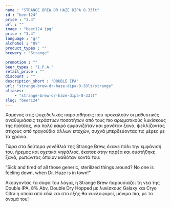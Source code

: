 ```yaml
---
name : "STRANGE BREW DR HAZE DIPA 0.33lt"
id : "beer124"
price : "3.4"
url : ""
image : "beer124.jpg"
price : "3.4"
language : "gr"
alchohol : "8%"
product_types : ""
brewery : "Strange"

promotion : ""
beer_types : "I.P.A."
retail_price : ""
discount : ""
description_short : "DOUBLE IPA"
url: "strange-brew-dr-haze-dipa-0-33lt/strange"
aliases: 
    - "strange-brew-dr-haze-dipa-0-33lt"
slug: "beer124"
---
```


Χαμένος στις ψυχεδελικές παραισθήσεις που προκαλούν οι μεθυστικές αναθυμιάσεις τεράστιων ποσοτήτων από τους πιο αρωματικούς λυκίσκους της πιάτσας, για πολύ καιρό εμφανιζόταν και χανόταν ξανά, ψελλίζοντας στίχους από τραγούδια άλλων εποχών, συχνά μπερδεύοντας τις μέρες με τα χρόνια.

Τώρα στα δεύτερα γενέθλιά της Strange Brew, έκανε πάλι την εμφάνισή του, ήρεμος και σχετικά νηφάλιος, έκατσε στην παρέα και συστήθηκε ξανά, ρωτώντας όποιον καθόταν κοντά του:

“Sick and tired of all those generic, sterilized things around? No one is feeling down, when Dr. Haze is in town!”

Ακούγοντας τα σοφά του λόγια, η Strange Brew παρουσιάζει τη νέα της Double IPA, 8% Abv, Double Dry Hopped με λυκίσκους Galaxy και Cryo Citra η οποία από εδώ και στο εξής θα κυκλοφορεί, μόνιμα πια, με το όνομά του!
